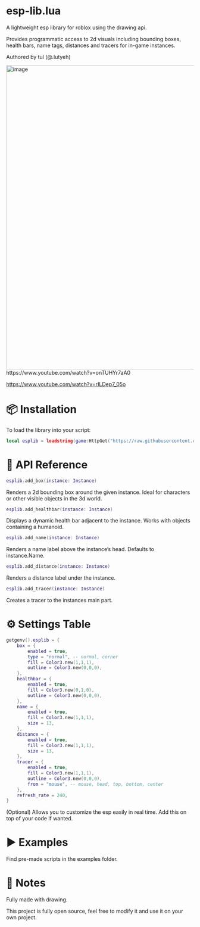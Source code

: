# esp-lib.lua
A lightweight esp library for roblox using the drawing api.

Provides programmatic access to 2d visuals including bounding boxes, health bars, name tags, distances and tracers for in-game instances.

Authored by tul (@.lutyeh)

<img width="2559" height="817" alt="image" src="https://github.com/user-attachments/assets/5288be3f-8208-4815-8ecc-055ace7a5d5a" />
https://www.youtube.com/watch?v=onTUHYr7aA0

https://www.youtube.com/watch?v=rILDep7_05o

# 📦 Installation
To load the library into your script:
```lua
local esplib = loadstring(game:HttpGet("https://raw.githubusercontent.com/tulontop/esp-lib.lua/refs/heads/main/source.lua"))()
```

# 🧩 API Reference
```lua
esplib.add_box(instance: Instance)
```
Renders a 2d bounding box around the given instance.
Ideal for characters or other visible objects in the 3d world.

```lua
esplib.add_healthbar(instance: Instance)
```
Displays a dynamic health bar adjacent to the instance.
Works with objects containing a humanoid.

```lua
esplib.add_name(instance: Instance)
```
Renders a name label above the instance’s head.
Defaults to instance.Name.

```lua
esplib.add_distance(instance: Instance)
```
Renders a distance label under the instance.

```lua
esplib.add_tracer(instance: Instance)
```
Creates a tracer to the instances main part.

# ⚙️ Settings Table

```lua
getgenv().esplib = {
    box = {
        enabled = true,
        type = "normal", -- normal, corner
        fill = Color3.new(1,1,1),
        outline = Color3.new(0,0,0),
    },
    healthbar = {
        enabled = true,
        fill = Color3.new(0,1,0),
        outline = Color3.new(0,0,0),
    },
    name = {
        enabled = true,
        fill = Color3.new(1,1,1),
        size = 13,
    },
    distance = {
        enabled = true,
        fill = Color3.new(1,1,1),
        size = 13,
    },
    tracer = {
        enabled = true,
        fill = Color3.new(1,1,1),
        outline = Color3.new(0,0,0),
        from = "mouse", -- mouse, head, top, bottom, center
    },
    refresh_rate = 240,
}
```
(Optional) Allows you to customize the esp easily in real time. Add this on top of your code if wanted.

# ▶️ Examples
Find pre-made scripts in the examples folder.

# 📝 Notes
Fully made with drawing.

This project is fully open source, feel free to modify it and use it on your own project.
